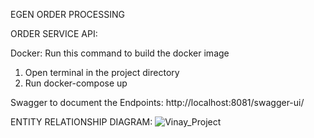 EGEN ORDER PROCESSING

ORDER SERVICE API:

Docker:
Run this command to build the docker image 
1.	Open terminal in the project directory
2.	Run docker-compose up

Swagger to document the Endpoints:
http://localhost:8081/swagger-ui/



























ENTITY RELATIONSHIP DIAGRAM: 
![Vinay_Project](https://user-images.githubusercontent.com/71419507/116293335-c6465b80-a764-11eb-8d53-d3719e092d8d.png)


